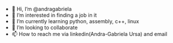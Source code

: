 - 👋 Hi, I’m @andragabriela
- 👀 I’m interested in finding a job in it
- 🌱 I’m currently learning python, assembly, c++, linux
- 💞️ I’m looking to collaborate
- 📫 How to reach me via linkedin(Andra-Gabriela Ursa) and email

<!---
andragabriela/andragabriela is a ✨ special ✨ repository because its `README.md` (this file) appears on your GitHub profile.
You can click the Preview link to take a look at your changes.
--->
